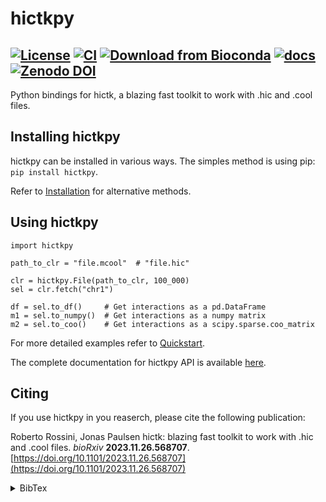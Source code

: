 <!--
Copyright (C) 2023 Roberto Rossini <roberros@uio.no>

SPDX-License-Identifier: MIT
-->

# hictkpy

[![License](https://img.shields.io/badge/license-MIT-green)](./LICENSE)
[![CI](https://github.com/paulsengroup/hictkpy/actions/workflows/pip.yml/badge.svg)](https://github.com/paulsengroup/hictkpy/actions/workflows/pip.yml)
[![Download from Bioconda](https://img.shields.io/conda/vn/bioconda/hictkpy?label=bioconda&logo=Anaconda)](https://anaconda.org/bioconda/hictkpy)
[![docs](https://readthedocs.org/projects/hictkpy/badge/?version=latest)](https://hictkpy.readthedocs.io/en/latest/?badge=latest)
[![Zenodo DOI](https://zenodo.org/badge/DOI/10.5281/zenodo.8220299.svg)](https://doi.org/10.5281/zenodo.8220299)
---

Python bindings for hictk, a blazing fast toolkit to work with .hic and .cool files.

## Installing hictkpy

hictkpy can be installed in various ways. The simples method is using pip: `pip install hictkpy`.

Refer to [Installation](https://hictkpy.readthedocs.io/en/latest/installation.html) for alternative methods.

## Using hictkpy

```python3
import hictkpy

path_to_clr = "file.mcool"  # "file.hic"

clr = hictkpy.File(path_to_clr, 100_000)
sel = clr.fetch("chr1")

df = sel.to_df()     # Get interactions as a pd.DataFrame
m1 = sel.to_numpy()  # Get interactions as a numpy matrix
m2 = sel.to_coo()    # Get interactions as a scipy.sparse.coo_matrix
```

For more detailed examples refer to [Quickstart](https://hictkpy.readthedocs.io/en/latest/quickstart.html).

The complete documentation for hictkpy API is available [here](https://hictkpy.readthedocs.io/en/latest/hictkpy.html).

## Citing

If you use hictkpy in you reaserch, please cite the following publication:

Roberto Rossini, Jonas Paulsen hictk: blazing fast toolkit to work with .hic and .cool files.
_bioRxiv_ __2023.11.26.568707__. [https://doi.org/10.1101/2023.11.26.568707](https://doi.org/10.1101/2023.11.26.568707)

<details>
<summary>BibTex</summary>

```bibtex
@article {hictk,
	author = {Roberto Rossini and Jonas Paulsen},
	title = {hictk: blazing fast toolkit to work with .hic and .cool files},
	elocation-id = {2023.11.26.568707},
	year = {2023},
	doi = {10.1101/2023.11.26.568707},
	publisher = {Cold Spring Harbor Laboratory},
	URL = {https://www.biorxiv.org/content/early/2023/11/27/2023.11.26.568707},
	eprint = {https://www.biorxiv.org/content/early/2023/11/27/2023.11.26.568707.full.pdf},
	journal = {bioRxiv}
}
```

</details>
